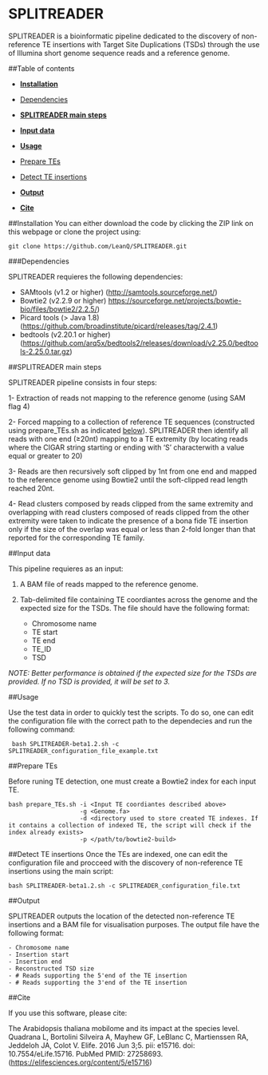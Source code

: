 # SPLITREADER

SPLITREADER is a bioinformatic pipeline dedicated to the discovery of non-reference TE insertions with Target Site Duplications (TSDs) through the use of Illumina short genome sequence reads and a reference genome.

##Table of contents
- [**Installation**](#installation)
 - [Dependencies](#Dependencies)
- [**SPLITREADER main steps**](#steps)
- [**Input data**](#inputs)

- [**Usage**](#usage)
 - [Prepare TEs](#prepare-tes)
 - [Detect TE insertions](#detect-te-insertions)
- [**Output**](#Output)
- [**Cite**](#cite)



##Installation
You can either download the code by clicking the ZIP link on this webpage or clone the project using:

	git clone https://github.com/LeanQ/SPLITREADER.git

###Dependencies

SPLITREADER requieres the following dependencies:

* SAMtools (v1.2 or higher) (http://samtools.sourceforge.net/)
* Bowtie2 (v2.2.9 or higher) https://sourceforge.net/projects/bowtie-bio/files/bowtie2/2.2.5/)
* Picard tools (> Java 1.8) (https://github.com/broadinstitute/picard/releases/tag/2.4.1)
* bedtools (v2.20.1 or higher) (https://github.com/arq5x/bedtools2/releases/download/v2.25.0/bedtools-2.25.0.tar.gz)

##SPLITREADER main steps

SPLITREADER pipeline consists in four steps: 

1- Extraction of reads not mapping to the reference genome (using SAM flag 4) 

2- Forced mapping to a collection of reference TE sequences (constructed using prepare_TEs.sh as indicated [below](#prepare-tes)). SPLITREADER then identify all reads with one end (≥20nt) mapping to a TE extremity (by locating reads where the CIGAR string starting or ending with ‘S’ characterwith a value equal or greater to 20)

3- Reads are then recursively soft clipped by 1nt from one end and mapped to the reference genome using Bowtie2 until the soft-clipped read length reached 20nt.

4- Read clusters composed by reads clipped from the same extremity and overlapping with read clusters composed of reads clipped from the other extremity were taken to indicate the presence of a bona fide TE insertion only if the size of the overlap was equal or less than 2-fold longer than that reported for the corresponding TE family.

##Input data

This pipeline requieres as an input:

1. A BAM file of reads mapped to the reference genome. 
2. Tab-delimited file containing TE coordiantes across the genome and the expected size for the TSDs. The file should have the following format: 

	- Chromosome name
	- TE start
	- TE end
	- TE_ID
	- TSD

*NOTE: Better performance is obtained if the expected size for the TSDs are provided. If no TSD is provided, it will be set to 3.*

##Usage

Use the test data in order to quickly test the scripts. To do so, one can edit the configuration file with the correct path to the dependecies and run the following command:

	 bash SPLITREADER-beta1.2.sh -c SPLITREADER_configuration_file_example.txt

##Prepare TEs

Before runing TE detection, one must create a Bowtie2 index for each input TE. 

    bash prepare_TEs.sh -i <Input TE coordiantes described above> 
						-g <Genome.fa> 
						-d <directory used to store created TE indexes. If it contains a collection of indexed TE, the script will check if the index already exists> 
						-p </path/to/bowtie2-build> 

##Detect TE insertions
Once the TEs are indexed, one can edit the configuration file and procceed with the discovery of non-reference TE insertions using the main script: 

	bash SPLITREADER-beta1.2.sh -c SPLITREADER_configuration_file.txt

##Output

SPLITREADER outputs the location of the detected non-reference TE insertions and a BAM file for visualisation purposes. The output file have the following format: 

	- Chromosome name
	- Insertion start
	- Insertion end
	- Reconstructed TSD size
	- # Reads supporting the 5'end of the TE insertion 
	- # Reads supporting the 3'end of the TE insertion 

##Cite

If you use this software, please cite:

The Arabidopsis thaliana mobilome and its impact at the species level. Quadrana L, Bortolini Silveira A, Mayhew GF, LeBlanc C, Martienssen RA, Jeddeloh JA, Colot V. 
Elife. 2016 Jun 3;5. pii: e15716. doi: 10.7554/eLife.15716. PubMed PMID: 27258693. (https://elifesciences.org/content/5/e15716)





